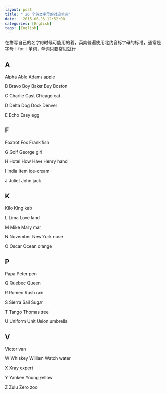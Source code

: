 ```yaml
---
layout: post
title: " 26 个英文字母的对应单词"
date:   2015-06-03 12:52:00 
categories: [English]
tags: [English]
---
```


在拼写自己的名字的时候可能用的着，英美普遍使用北约音标字母的标准，通常是字母＋for＋单词，单词只要常见就行

## A
Alpha&nbsp;Able&nbsp;Adams&nbsp;apple

B
Bravo&nbsp;Boy&nbsp;Baker&nbsp;Buy&nbsp;Boston

C
Charlie&nbsp;Cast&nbsp;Chicago&nbsp;cat

D
Delta&nbsp;Dog&nbsp;Dock&nbsp;Denver

E
Echo&nbsp;Easy&nbsp;egg 

## F
Foxtrot&nbsp;Fox&nbsp;Frank&nbsp;fish 

G
Golf&nbsp;George&nbsp;girl

H
Hotel&nbsp;How&nbsp;Have&nbsp;Henry&nbsp;hand

I
India&nbsp;Item&nbsp;ice-cream

J
Juliet&nbsp;John&nbsp;jack 

## K
Kilo&nbsp;King&nbsp;kab

L
Lima&nbsp;Love&nbsp;land 

M
Mike&nbsp;Mary&nbsp;man 

N
November&nbsp;New York&nbsp;nose 

O
Oscar&nbsp;Ocean&nbsp;orange 

## P
Papa&nbsp;Peter&nbsp;pen 

Q
Quebec&nbsp;Queen&nbsp;

R
Romeo&nbsp;Rush&nbsp;rain 

S
Sierra&nbsp;Sail&nbsp;Sugar

T
Tango&nbsp;Thomas&nbsp;tree 

U
Uniform&nbsp;Unit&nbsp;Union&nbsp;umbrella 

## V
Victor&nbsp;van 

W
Whiskey&nbsp;William&nbsp;Watch&nbsp;water

X
Xray&nbsp;expert

Y
Yankee&nbsp;Young&nbsp;yellow 

Z
Zulu&nbsp;Zero&nbsp;zoo
